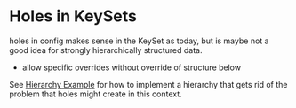 # Holes in KeySets

holes in config makes sense in the KeySet as today, but is maybe not a
good idea for strongly hierarchically structured data.

- allow specific overrides without override of structure below

See [Hierarchy Example](/src/bindings/cpp/examples/cpp_example_hierarchy.cpp)
for how to implement a hierarchy that gets rid of the problem that holes
might create in this context.
